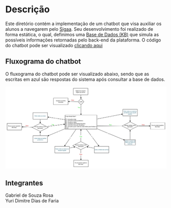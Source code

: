 # Descrição 
Este diretório contém a implementação de um chatbot que visa auxiliar os alunos a navegarem pelo <a href="https://sig.cefetmg.br/admin/public/loginunificado/index.jsf">Sigaa</a>. Seu desenvolvimento foi realizado de forma estática, o qual, definimos uma <a href="">Base de Dados (KB)</a> que simula as possíveis informações retornadas pelo back-end da plataforma. O código do chatbot pode ser visualizado <a href="">clicando aqui</a>

## Fluxograma do chatbot
O fluxograma do chatbot pode ser visualizado abaixo, sendo que as escritas em azul são respostas do sistema após consultar a base de dados.

<img src="images/flux.jpg">


## Integrantes
Gabriel de Souza Rosa <br>
Yuri Dimitre Dias de Faria